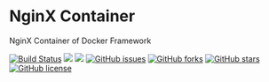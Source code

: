 # NginX Container
NginX Container of Docker Framework

[![Build Status](https://travis-ci.org/dockerframework/nginx.svg?branch=master)](https://travis-ci.org/dockerframework/nginx) [![](https://images.microbadger.com/badges/image/dockerframework/nginx:1.13.svg)](https://microbadger.com/images/dockerframework/nginx:1.13 "Layers") [![](https://images.microbadger.com/badges/version/dockerframework/nginx:1.13.svg)](https://microbadger.com/images/dockerframework/nginx:1.13 "Version") [![GitHub issues](https://img.shields.io/github/issues/dockerframework/nginx.svg)](https://github.com/dockerframework/nginx/issues) [![GitHub forks](https://img.shields.io/github/forks/dockerframework/nginx.svg)](https://github.com/dockerframework/nginx/network) [![GitHub stars](https://img.shields.io/github/stars/dockerframework/nginx.svg)](https://github.com/dockerframework/nginx/stargazers) [![GitHub license](https://img.shields.io/badge/license-MIT-blue.svg)](https://raw.githubusercontent.com/dockerframework/nginx/master/LICENSE)
